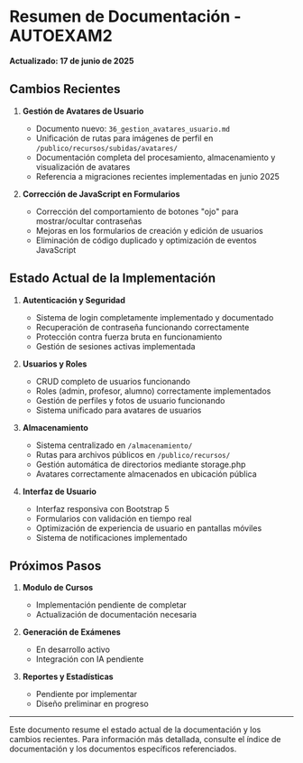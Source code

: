 # Resumen de Documentación - AUTOEXAM2

**Actualizado: 17 de junio de 2025**

## Cambios Recientes

1. **Gestión de Avatares de Usuario**
   - Documento nuevo: `36_gestion_avatares_usuario.md`
   - Unificación de rutas para imágenes de perfil en `/publico/recursos/subidas/avatares/`
   - Documentación completa del procesamiento, almacenamiento y visualización de avatares
   - Referencia a migraciones recientes implementadas en junio 2025

2. **Corrección de JavaScript en Formularios**
   - Corrección del comportamiento de botones "ojo" para mostrar/ocultar contraseñas
   - Mejoras en los formularios de creación y edición de usuarios
   - Eliminación de código duplicado y optimización de eventos JavaScript

## Estado Actual de la Implementación

1. **Autenticación y Seguridad**
   - Sistema de login completamente implementado y documentado
   - Recuperación de contraseña funcionando correctamente
   - Protección contra fuerza bruta en funcionamiento
   - Gestión de sesiones activas implementada

2. **Usuarios y Roles**
   - CRUD completo de usuarios funcionando
   - Roles (admin, profesor, alumno) correctamente implementados
   - Gestión de perfiles y fotos de usuario funcionando
   - Sistema unificado para avatares de usuarios

3. **Almacenamiento**
   - Sistema centralizado en `/almacenamiento/`
   - Rutas para archivos públicos en `/publico/recursos/`
   - Gestión automática de directorios mediante storage.php
   - Avatares correctamente almacenados en ubicación pública

4. **Interfaz de Usuario**
   - Interfaz responsiva con Bootstrap 5
   - Formularios con validación en tiempo real
   - Optimización de experiencia de usuario en pantallas móviles
   - Sistema de notificaciones implementado

## Próximos Pasos

1. **Modulo de Cursos**
   - Implementación pendiente de completar
   - Actualización de documentación necesaria

2. **Generación de Exámenes**
   - En desarrollo activo
   - Integración con IA pendiente

3. **Reportes y Estadísticas**
   - Pendiente por implementar
   - Diseño preliminar en progreso

---

Este documento resume el estado actual de la documentación y los cambios recientes. Para información más detallada, consulte el índice de documentación y los documentos específicos referenciados.
